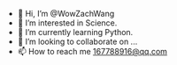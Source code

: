 - 👋 Hi, I’m @WowZachWang
- 👀 I’m interested in Science.
- 🌱 I’m currently learning Python.
- 💞️ I’m looking to collaborate on ...
- 📫 How to reach me 167788916@qq.com

<!---
WowZachWang/WowZachWang is a ✨ special ✨ repository because its `README.md` (this file) appears on your GitHub profile.
You can click the Preview link to take a look at your changes.
--->
